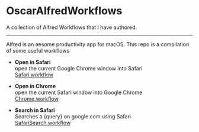 # OscarAlfredWorkflows
A collection of Alfred Workflows that I have authored. 

----

Alfred is an aesome productivity app for macOS.
This repo is a compilation of some useful workflows

- **Open in Safari**  
open the current Google Chrome window into Safari  
[Safari.workflow](https://github.com/oscarmorrison/OscarAlfredWorkflows/blob/master/Open%20in%20Safari.alfredworkflow)

- **Open in Chrome**  
open the current Safari window into Google Chrome  
[Chrome.workflow](https://github.com/oscarmorrison/OscarAlfredWorkflows/blob/master/Open%20in%20Chrome.alfredworkflow)

- **Search in Safari**  
Searches a {query} on google.com using Safari  
[SafariSearch.workflow](https://github.com/oscarmorrison/OscarAlfredWorkflows/blob/master/Search%20in%20Safari.alfredworkflow)
